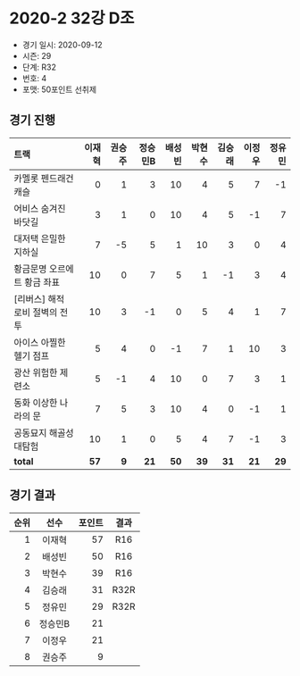# 2020-2 32강 D조

- 경기 일시: 2020-09-12
- 시즌: 29
- 단계: R32
- 번호: 4
- 포맷: 50포인트 선취제





## 경기 진행

| 트랙 | 이재혁 | 권승주 | 정승민B | 배성빈 | 박현수 | 김승래 | 이정우 | 정유민 |
|:---|---:|---:|---:|---:|---:|---:|---:|---:|
| 카멜롯 펜드래건 캐슬 | 0 | 1 | 3 | 10 | 4 | 5 | 7 | -1 |
| 어비스 숨겨진 바닷길 | 3 | 1 | 0 | 10 | 4 | 5 | -1 | 7 |
| 대저택 은밀한 지하실 | 7 | -5 | 5 | 1 | 10 | 3 | 0 | 4 |
| 황금문명 오르에트 황금 좌표 | 10 | 0 | 7 | 5 | 1 | -1 | 3 | 4 |
| [리버스] 해적 로비 절벽의 전투 | 10 | 3 | -1 | 0 | 5 | 4 | 1 | 7 |
| 아이스 아찔한 헬기 점프 | 5 | 4 | 0 | -1 | 7 | 1 | 10 | 3 |
| 광산 위험한 제련소 | 5 | -1 | 4 | 10 | 0 | 7 | 3 | 1 |
| 동화 이상한 나라의 문 | 7 | 5 | 3 | 10 | 4 | 0 | -1 | 1 |
| 공동묘지 해골성 대탐험 | 10 | 1 | 0 | 5 | 4 | 7 | -1 | 3 |
| __total__ | __57__ | __9__ | __21__ | __50__ | __39__ | __31__ | __21__ | __29__ |




## 경기 결과

| 순위 | 선수 | 포인트 | 결과 |
|---:|:---:|---:|:---:|
| 1 | 이재혁 | 57 | R16 |
| 2 | 배성빈 | 50 | R16 |
| 3 | 박현수 | 39 | R16 |
| 4 | 김승래 | 31 | R32R |
| 5 | 정유민 | 29 | R32R |
| 6 | 정승민B | 21 |  |
| 7 | 이정우 | 21 |  |
| 8 | 권승주 | 9 |  |

